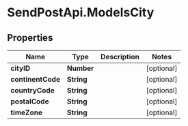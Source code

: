 # SendPostApi.ModelsCity

## Properties

Name | Type | Description | Notes
------------ | ------------- | ------------- | -------------
**cityID** | **Number** |  | [optional] 
**continentCode** | **String** |  | [optional] 
**countryCode** | **String** |  | [optional] 
**postalCode** | **String** |  | [optional] 
**timeZone** | **String** |  | [optional] 


